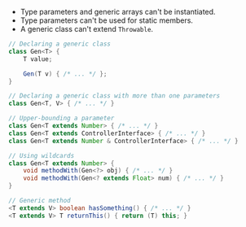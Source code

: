 -   Type parameters and generic arrays can't be instantiated.
-   Type parameters can't be used for static members.
-   A generic class can't extend `Throwable`.

```java
// Declaring a generic class
class Gen<T> {
    T value;

    Gen(T v) { /* ... */ };
}

// Declaring a generic class with more than one parameters
class Gen<T, V> { /* ... */ }

// Upper-bounding a parameter
class Gen<T extends Number> { /* ... */ }
class Gen<T extends ControllerInterface> { /* ... */ }
class Gen<T extends Number & ControllerInterface> { /* ... */ }

// Using wildcards
class Gen<T extends Number> {
    void methodWith(Gen<?> obj) { /* ... */ }
    void methodWith(Gen<? extends Float> num) { /* ... */ }
}

// Generic method
<T extends V> boolean hasSomething() { /* ... */ }
<T extends V> T returnThis() { return (T) this; }
```
